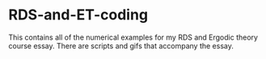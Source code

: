 # RDS-and-ET-coding
This contains all of the numerical examples for my RDS and Ergodic theory course essay. There are scripts and gifs that accompany the essay.
